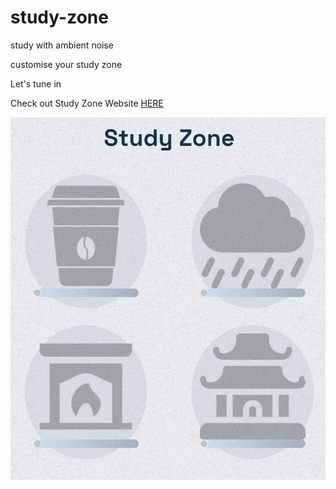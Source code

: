 # study-zone
study with ambient noise


customise your study zone


Let's tune in 


Check out Study Zone Website [HERE](https://bemywang.github.io/study-zone/)


<img src="demo.png">
